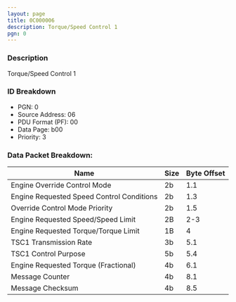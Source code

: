 ```yaml
---
layout: page
title: 0C000006
description: Torque/Speed Control 1
pgn: 0
---
```


### Description

Torque/Speed Control 1

### ID Breakdown
* PGN: 0
* Source Address: 06
* PDU Format (PF): 00
* Data Page: b00
* Priority: 3

### Data Packet Breakdown:

| Name | Size | Byte Offset |
| ---- | ---- | ----------- |
| Engine Override Control Mode | 2b | 1.1 |
| Engine Requested Speed Control Conditions | 2b | 1.3 |
| Override Control Mode Priority | 2b | 1.5 |
| Engine Requested Speed/Speed Limit | 2B | 2-3 |
| Engine Requested Torque/Torque Limit | 1B | 4 |
| TSC1 Transmission Rate | 3b | 5.1 |
| TSC1 Control Purpose | 5b | 5.4 |
| Engine Requested Torque (Fractional) | 4b | 6.1 |
| Message Counter | 4b | 8.1 |
| Message Checksum | 4b | 8.5 |
